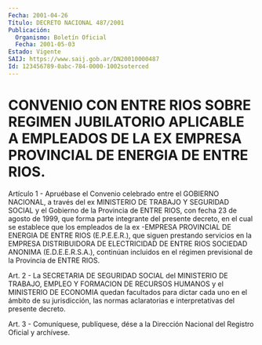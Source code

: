 ```yaml
---
Fecha: 2001-04-26
Título: DECRETO NACIONAL 487/2001
Publicación:
  Organismo: Boletín Oficial
  Fecha: 2001-05-03
Estado: Vigente
SAIJ: https://www.saij.gob.ar/DN20010000487
Id: 123456789-0abc-784-0000-1002soterced
---
```

# CONVENIO CON ENTRE RIOS SOBRE REGIMEN JUBILATORIO APLICABLE A EMPLEADOS DE LA EX EMPRESA PROVINCIAL DE ENERGIA DE ENTRE RIOS.

<a id="1"></a>
Artículo 1 -  Apruébase  el  Convenio  celebrado entre el GOBIERNO NACIONAL, a través del ex MINISTERIO DE  TRABAJO Y SEGURIDAD SOCIAL y el Gobierno de la Provincia de ENTRE RIOS, con fecha 23 de agosto de 1999, que forma parte integrante del presente  decreto,  en  el cual se establece que los empleados de la ex -EMPRESA PROVINCIAL DE ENERGIA DE ENTRE RIOS (E.P.E.E.R.), que siguen prestando servicios en  la EMPRESA DISTRIBUIDORA DE ELECTRICIDAD DE ENTRE RIOS SOCIEDAD ANONIMA    (E.D.E.E.R.S.A.),  continúan  incluidos  en  el  régimen previsional de la Provincia de ENTRE RIOS.

<a id="2"></a>
Art. 2 - La  SECRETARIA  DE  SEGURIDAD  SOCIAL  del  MINISTERIO  DE TRABAJO,  EMPLEO Y FORMACION DE RECURSOS HUMANOS y el MINISTERIO DE ECONOMIA quedan  facultados para dictar cada uno en el ámbito de su jurisdicción,  las   normas  aclaratorias  e  interpretativas  del presente decreto.

<a id="3"></a>
Art. 3 - Comuníquese,  publíquese, dése a la Dirección Nacional del Registro Oficial y archívese.